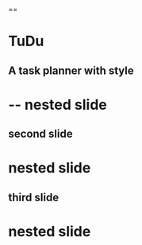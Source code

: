 ==
# TuDu
## A task planner with style
--
nested slide
==
second slide
--
nested slide
==
third slide
--
nested slide
==
